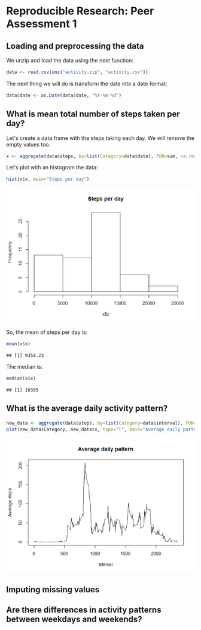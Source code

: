 # Reproducible Research: Peer Assessment 1


## Loading and preprocessing the data
We unzip and load the data using the next function:


```r
data <- read.csv(unz("activity.zip", "activity.csv"))
```

The next thing we will do is transform the date into a date format:


```r
data$date <- as.Date(data$date, "%Y-%m-%d")
```

## What is mean total number of steps taken per day?

Let's create a data.frame with the steps taking each day. We will remove the empty values too.


```r
x <- aggregate(data$steps, by=list(Category=data$date), FUN=sum, na.rm=TRUE)
```

Let's plot with an histogram the data:


```r
hist(x$x, main="Steps per day")
```

![](PA1_template_files/figure-html/unnamed-chunk-4-1.png) 

So, the mean of steps per day is:


```r
mean(x$x)
```

```
## [1] 9354.23
```

The median is:

```r
median(x$x)
```

```
## [1] 10395
```

## What is the average daily activity pattern?


```r
new_data <- aggregate(data$steps, by=list(Category=data$interval), FUN=mean, na.rm=TRUE)
plot(new_data$Category, new_data$x, type="l", main="Average daily pattern", xlab="Interval", ylab="Average steps")
```

![](PA1_template_files/figure-html/unnamed-chunk-7-1.png) 


## Imputing missing values



## Are there differences in activity patterns between weekdays and weekends?
